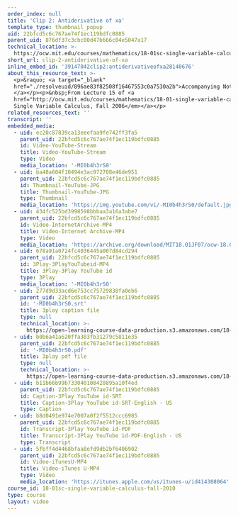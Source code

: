 ```yaml
---
order_index: null
title: 'Clip 2: Antiderivative of xa'
template_type: thumbnail_popup
uid: 22bfcd5c6c767ae74f1ec119bdfc0885
parent_uid: 876df37c3cbc00d47b666c04e5047a17
technical_location: >-
  https://ocw.mit.edu/courses/mathematics/18-01sc-single-variable-calculus-fall-2010/unit-2-applications-of-differentiation/part-c-mean-value-theorem-antiderivatives-and-differential-equations/session-37-antiderivatives/clip-2-antiderivative-of-xa
short_url: clip-2-antiderivative-of-xa
inline_embed_id: '39147042clip2:antiderivativeofxa28140676'
about_this_resource_text: >-
  <p>&raquo; <a target="_blank"
  href="./resolveuid/896ae83f82508f16467553c0a7530a2b">Accompanying Notes (PDF)
  </a></p><p>&nbsp;From Lecture 15 of <a
  href="http://ocw.mit.edu/courses/mathematics/18-01-single-variable-calculus-fall-2006/video-lectures/"><em>18.01
  Single Variable Calculus, Fall 2006</em></a></p>
related_resources_text: ''
transcript: ''
embedded_media:
  - uid: ec20c87839ca13eeefaa9fe742ff3fa5
    parent_uid: 22bfcd5c6c767ae74f1ec119bdfc0885
    id: Video-YouTube-Stream
    title: Video-YouTube-Stream
    type: Video
    media_location: '-MI0b4h3rS0'
  - uid: ba48a604f10494e3ac972708e46de951
    parent_uid: 22bfcd5c6c767ae74f1ec119bdfc0885
    id: Thumbnail-YouTube-JPG
    title: Thumbnail-YouTube-JPG
    type: Thumbnail
    media_location: 'https://img.youtube.com/vi/-MI0b4h3rS0/default.jpg'
  - uid: 434fc525bd3998598bbbaa3a16a3abe7
    parent_uid: 22bfcd5c6c767ae74f1ec119bdfc0885
    id: Video-InternetArchive-MP4
    title: Video-Internet Archive-MP4
    type: Video
    media_location: 'https://archive.org/download/MIT18.01JF07/ocw-18.01-f07-lec15_300k.mp4'
  - uid: 678a91a0724fc4036445a007d84cd294
    parent_uid: 22bfcd5c6c767ae74f1ec119bdfc0885
    id: 3Play-3PlayYouTubeid-MP4
    title: 3Play-3Play YouTube id
    type: 3Play
    media_location: '-MI0b4h3rS0'
  - uid: 277d9d33acd6e753cc75729838fa0eb6
    parent_uid: 22bfcd5c6c767ae74f1ec119bdfc0885
    id: '-MI0b4h3rS0.srt'
    title: 3play caption file
    type: null
    technical_location: >-
      https://open-learning-course-data-production.s3.amazonaws.com/18-01sc-single-variable-calculus-fall-2010/c02218648d5558b34711af93f11a9c13_-MI0b4h3rS0.srt
  - uid: b0b6a41a620ffa303fb31279c5811e35
    parent_uid: 22bfcd5c6c767ae74f1ec119bdfc0885
    id: '-MI0b4h3rS0.pdf'
    title: 3play pdf file
    type: null
    technical_location: >-
      https://open-learning-course-data-production.s3.amazonaws.com/18-01sc-single-variable-calculus-fall-2010/769f45860152ce5af0a71c6a17da8b47_-MI0b4h3rS0.pdf
  - uid: b11b66b99b733040108428895a10f4ed
    parent_uid: 22bfcd5c6c767ae74f1ec119bdfc0885
    id: Caption-3Play YouTube id-SRT
    title: Caption-3Play YouTube id-SRT-English - US
    type: Caption
  - uid: b8d0491e974e7007a0f2f5512ccc6985
    parent_uid: 22bfcd5c6c767ae74f1ec119bdfc0885
    id: Transcript-3Play YouTube id-PDF
    title: Transcript-3Play YouTube id-PDF-English - US
    type: Transcript
  - uid: 5fbff4d4468bfaa8efd9db2bf6406902
    parent_uid: 22bfcd5c6c767ae74f1ec119bdfc0885
    id: Video-iTunesU-MP4
    title: Video-iTunes U-MP4
    type: Video
    media_location: 'https://itunes.apple.com/us/itunes-u/id414308064'
course_id: 18-01sc-single-variable-calculus-fall-2010
type: course
layout: video
---
```

